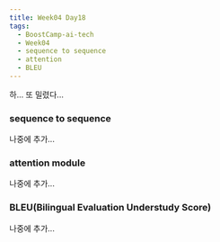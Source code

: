 ```yaml
---
title: Week04 Day18
tags:
  - BoostCamp-ai-tech
  - Week04
  - sequence to sequence
  - attention
  - BLEU
---
```


하... 또 밀렸다...  

### sequence to sequence
나중에 추가...

### attention module
나중에 추가...

### BLEU(Bilingual Evaluation Understudy Score)
나중에 추가...
